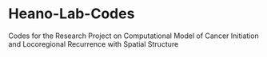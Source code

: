 # Heano-Lab-Codes
Codes for the Research Project on Computational Model of Cancer Initiation and Locoregional Recurrence with Spatial Structure

